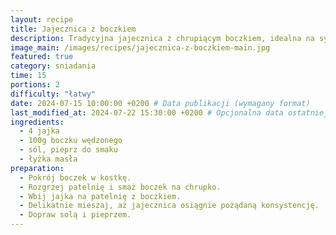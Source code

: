 ```yaml
---
layout: recipe
title: Jajecznica z boczkiem
description: Tradycyjna jajecznica z chrupiącym boczkiem, idealna na sycące śniadanie.
image_main: /images/recipes/jajecznica-z-boczkiem-main.jpg
featured: true
category: sniadania
time: 15
portions: 2
difficulty: "łatwy" 
date: 2024-07-15 10:00:00 +0200 # Data publikacji (wymagany format)
last_modified_at: 2024-07-22 15:30:00 +0200 # Opcjonalna data ostatniej modyfikacji
ingredients:
  - 4 jajka
  - 100g boczku wędzonego
  - sól, pieprz do smaku
  - łyżka masła
preparation:
  - Pokrój boczek w kostkę.
  - Rozgrzej patelnię i smaż boczek na chrupko.
  - Wbij jajka na patelnię z boczkiem.
  - Delikatnie mieszaj, aż jajecznica osiągnie pożądaną konsystencję.
  - Dopraw solą i pieprzem.
---
```

